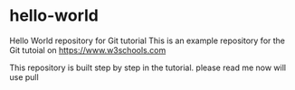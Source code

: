 # hello-world
Hello World repository for Git tutorial
This is an example repository for the Git tutoial on https://www.w3schools.com

This repository is built step by step in the tutorial.
please read me
now will use pull
